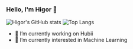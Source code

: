 ### Hello, I'm Higor 👋
![Higor's GitHub stats](https://github-readme-stats.vercel.app/api?username=hcelante&layout=compact&show_icons=true&theme=tokyonight)
![Top Langs](https://github-readme-stats.vercel.app/api/top-langs/?username=hcelante&layout=compact&show_icons=true&theme=tokyonight&hide=jupyter%20notebook,rust,pug,c,shell)



- 🔭 I’m currently working on Hubii
- 🌱 I’m currently interested in Machine Learning
<!--

- 🔭 I’m currently working on ...
- 🌱 I’m currently learning ...
- 👯 I’m looking to collaborate on ...
- 🤔 I’m looking for help with ...
- 💬 Ask me about ...
- 📫 How to reach me: ...
- 😄 Pronouns: ...
- ⚡ Fun fact: ...
-->
